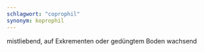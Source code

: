 ```yaml
---
schlagwort: "coprophil"
synonym: koprophil
---
```

mistliebend, auf Exkrementen oder gedüngtem Boden wachsend

